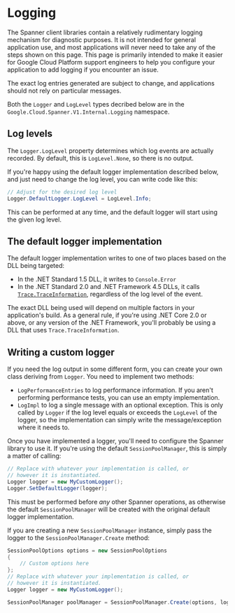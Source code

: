 # Logging

The Spanner client libraries contain a relatively rudimentary
logging mechanism for diagnostic purposes. It is not intended for
general application use, and most applications will never need to
take any of the steps shown on this page. This page is primarily
intended to make it easier for Google Cloud Platform support
engineers to help you configure your application to add logging if
you encounter an issue.

The exact log entries generated are subject to change, and
applications should not rely on particular messages.

Both the `Logger` and `LogLevel` types decribed below are in the
`Google.Cloud.Spanner.V1.Internal.Logging` namespace.

## Log levels

The `Logger.LogLevel` property determines which log events are
actually recorded. By default, this is `LogLevel.None`, so there is
no output.

If you're happy using the default logger implementation described
below, and just need to change the log level, you can write code
like this:

```csharp
// Adjust for the desired log level
Logger.DefaultLogger.LogLevel = LogLevel.Info;
```

This can be performed at any time, and the default logger will start
using the given log level.

## The default logger implementation

The default logger implementation writes to one of two places based
on the DLL being targeted:

- In the .NET Standard 1.5 DLL, it writes to `Console.Error`
- In the .NET Standard 2.0 and .NET Framework 4.5 DLLs, it calls
  [`Trace.TraceInformation`](https://docs.microsoft.com/en-us/dotnet/api/system.diagnostics.trace.traceinformation?view=netframework-4.7.2),
  regardless of the log level of the event.

The exact DLL being used will depend on multiple factors in your
application's build. As a general rule, if you're using .NET Core
2.0 or above, or any version of the .NET Framework, you'll probably
be using a DLL that uses `Trace.TraceInformation`.

## Writing a custom logger

If you need the log output in some different form, you can create
your own class deriving from `Logger`. You need to implement two
methods:

- `LogPerformanceEntries` to log performance information. If you
  aren't performing performance tests, you can use an empty
  implementation.
- `LogImpl` to log a single message with an optional exception. This
  is only called by `Logger` if the log level equals or exceeds the
  `LogLevel` of the logger, so the implementation can simply write
  the message/exception where it needs to.

Once you have implemented a logger, you'll need to configure the
Spanner library to use it. If you're using the default
`SessionPoolManager`, this is simply a matter of calling:

```csharp
// Replace with whatever your implementation is called, or
// however it is instantiated.
Logger logger = new MyCustomLogger();
Logger.SetDefaultLogger(logger);
```

This must be performed before *any* other Spanner operations, as
otherwise the default `SessionPoolManager` will be created with the
original default logger implementation.

If you are creating a new `SessionPoolManager` instance, simply pass
the logger to the `SessionPoolManager.Create` method:

```csharp
SessionPoolOptions options = new SessionPoolOptions
{
    // Custom options here
};
// Replace with whatever your implementation is called, or
// however it is instantiated.
Logger logger = new MyCustomLogger();

SessionPoolManager poolManager = SessionPoolManager.Create(options, logger);
```
